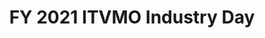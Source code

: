 ---
title: "FY 2021 ITVMO Industry Day "
description: "The ITVMO hosted an Industry Day to engage industry as an ITVMO partner to inform acquisition trends and priorities. "
url-link: "https://www.youtube.com/watch?v=mD4iWvAJnyk"
type: "HTML"
gov-only: "false"
is-external: "true"
publication-date: "January 01, 2021"
reading-time: "60"
resource-type: "Guidance"
filter: "itvmo-general"
audience: "industry-all-businesses"
branded-offerings: "it-buyers-training-support "
---